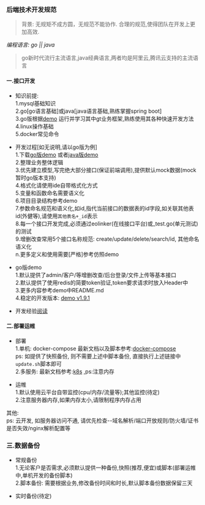 ### 后端技术开发规范  

> 背景: 无规矩不成方圆，无规范不能协作. 合理的规范,使得团队在开发上更加高效.

*编程语言: go || java*  
> go新时代流行主流语言,java经典语言,两者均是阿里云,腾讯云支持的主流语言

#### 一.接口开发  
- 知识前提:  
1.mysql基础知识  
2.go[go语言基础]或java[java语言基础,熟练掌握spring boot]  
3.go版根据[demo](https://github.com/dreamlu/deercoder-gin) 运行并学习其中gt业务框架,熟练使用其各种快速开发方法  
4.linux操作基础  
5.docker常见命令  

- 开发过程[如无说明,请以go版为例]  
1.下载[go版demo](https://github.com/dreamlu/deercoder-gin) 或者[java版demo](https://gitlab.com/wobangkj/spring-boot)  
2.整理业务整体逻辑  
3.优先建立模型,写完绝大部分接口(保证前端调用),提供默认mock数据(mock暂时go版本支持)  
4.格式化请使用ide自带格式化方式  
5.变量和函数命名需要语义化  
6.项目目录结构参考demo  
7.参数命名规范和语义化,如id,指代当前接口的数据表的id字段,如关联其他表id(外健等),请使用`其他表名+_id`表示  
8.每一个接口开发完成,必须通过eolinker(在线接口平台)或_test.go(单元测试)的测试  
9.增删改查常用5个接口名称规范: create/update/delete/search/id, 其他命名语义化  
n.更多定义和使用需要[严格]参考仿照demo  

- go版demo  
1.默认提供了admin/客户/等增删改查/后台登录/文件上传等基本接口  
2.默认提供了使用redis的简要token验证,token要求请求时放入Header中  
3.更多内容参考demo中README.md  
4.稳定的开发版本: [demo v1.9.1](https://github.com/dreamlu/deercoder-gin/releases/tag/v1.9.1)  

- 开发经验[阅读](./开发经验/README.md)  

#### 二.部署运帷  
- 部署  
1.单机: docker-compose  最新文档以及脚本参考:[docker-compose](https://github.com/dreamlu/shell/tree/master/docker/docker-compose)  
ps: 如提供了快照备份, 则不需要上述中脚本备份, 直接执行上述链接中`update.sh`脚本即可  
2.多服务: 最新文档参考:[k8s](https://github.com/dreamlu/shell/tree/master/docker/k8s) ,ps:注意内存  

- 运帷  
1.默认使用云平台自带监控(cpu/内存/流量等);其他监控(待定)  
2.注意服务器内存,如果内存太小,请限制程序内存占用  

其他:  
ps: 云开发, 如服务器访问不通, 请优先检查--域名解析/端口开放规则/防火墙/证书是否失效/nginx解析配置等

### 三.数据备份  
- 常规备份  
1.无论客户是否需求,必须默认提供一种备份,快照(推荐,便宜)或脚本(部署运帷中,单机开发的备份脚本)  
2.脚本备份: 需要根据业务,修改备份时间和时长,默认脚本备份数据保留三天    

- 实时备份(待定)  